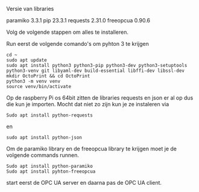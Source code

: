 Versie van libraries  

paramiko           	3.3.1 
pip                	23.3.1 
requests           	2.31.0 
freeopcua	0.90.6   

Volg de volgende stappen om alles te installeren. 

Run eerst de volgende comando's om pyhton 3 te krijgen 

	cd ~ 
	sudo apt update 
	sudo apt install python3 python3-pip python3-dev python3-setuptools python3-venv git libyaml-dev build-essential libffi-dev libssl-dev 
	mkdir OctoPrint && cd OctoPrint 
	python3 -m venv venv 
	source venv/bin/activate 

Op de raspberry Pi os 64bit zitten de libraries requests en json er al op dus die kun je importen. Mocht dat niet zo zijn kun je ze instaleren via 

	Sudo apt install python-requests	
en  

	sudo apt install python-json  

Om de paramiko library en de freeopcua library te krijgen moet je de volgende commands runnen. 

	Sudo apt install python-paramiko   
	Sudo apt install pyhton-freeopcua 

 start eerst de OPC UA server en daarna pas de OPC UA client. 

 

 

